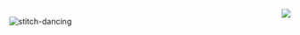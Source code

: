 <img align="right" src="https://visitor-badge.laobi.icu/badge?page_id=loukini.loukini"/>

![stitch-dancing](https://github.com/loukini/loukini/assets/120371656/25a49541-667b-45ad-b299-20b2adde9f46)

<!--
**loukini/loukini** is a ✨ _special_ ✨ repository because its `README.md` (this file) appears on your GitHub profile.

Here are some ideas to get you started:

- 🔭 I’m currently working on ...
- 🌱 I’m currently learning ...
- 👯 I’m looking to collaborate on ...
- 🤔 I’m looking for help with ...
- 💬 Ask me about ...
- 📫 How to reach me: ...
- 😄 Pronouns: ...
- ⚡ Fun fact: ...
-->
